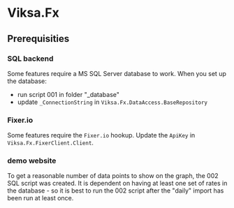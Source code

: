 # Viksa.Fx

## Prerequisities

### SQL backend

Some features require a MS SQL Server database to work. When you set up the database:
- run script 001 in folder "_database"
- update `_ConnectionString` in `Viksa.Fx.DataAccess.BaseRepository`

### Fixer.io

Some features require the `Fixer.io` hookup. Update the `ApiKey` in `Viksa.Fx.FixerClient.Client`.


### demo website

To get a reasonable number of data points to show on the graph, the 002 SQL script was created. It is dependent on having at least one set of rates in the database - so it is best to run the 002 script after the "daily" import has been run at least once.
